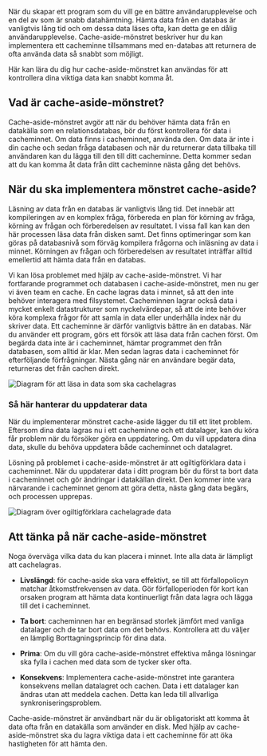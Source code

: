 När du skapar ett program som du vill ge en bättre användarupplevelse och en del av som är snabb datahämtning. Hämta data från en databas är vanligtvis lång tid och om dessa data läses ofta, kan detta ge en dålig användarupplevelse. Cache-aside-mönstret beskriver hur du kan implementera ett cacheminne tillsammans med en-databas att returnera de ofta använda data så snabbt som möjligt.

Här kan lära du dig hur cache-aside-mönstret kan användas för att kontrollera dina viktiga data kan snabbt komma åt.

## <a name="what-is-the-cache-aside-pattern"></a>Vad är cache-aside-mönstret?

Cache-aside-mönstret avgör att när du behöver hämta data från en datakälla som en relationsdatabas, bör du först kontrollera för data i cacheminnet. Om data finns i cacheminnet, använda den. Om data är inte i din cache och sedan fråga databasen och när du returnerar data tillbaka till användaren kan du lägga till den till ditt cacheminne. Detta kommer sedan att du kan komma åt data från ditt cacheminne nästa gång det behövs.

## <a name="when-to-implement-the-cache-aside-pattern"></a>När du ska implementera mönstret cache-aside?

Läsning av data från en databas är vanligtvis lång tid. Det innebär att kompileringen av en komplex fråga, förbereda en plan för körning av fråga, körning av frågan och förberedelsen av resultatet. I vissa fall kan kan den här processen läsa data från disken samt. Det finns optimeringar som kan göras på databasnivå som förväg kompilera frågorna och inläsning av data i minnet. Körningen av frågan och förberedelsen av resultatet inträffar alltid emellertid att hämta data från en databas.

Vi kan lösa problemet med hjälp av cache-aside-mönstret. Vi har fortfarande programmet och databasen i cache-aside-mönstret, men nu ger vi även team en cache. En cache lagras data i minnet, så att den inte behöver interagera med filsystemet. Cacheminnen lagrar också data i mycket enkelt datastrukturer som nyckelvärdepar, så att de inte behöver köra komplexa frågor för att samla in data eller underhålla index när du skriver data. Ett cacheminne är därför vanligtvis bättre än en databas. När du använder ett program, görs ett försök att läsa data från cachen först. Om begärda data inte är i cacheminnet, hämtar programmet den från databasen, som alltid är klar. Men sedan lagras data i cacheminnet för efterföljande förfrågningar. Nästa gång när en användare begär data, returneras det från cachen direkt.

![Diagram för att läsa in data som ska cachelagras](../media-draft/cache-aside-set-cache.png)

### <a name="how-to-manage-updating-data"></a>Så här hanterar du uppdaterar data

När du implementerar mönstret cache-aside lägger du till ett litet problem. Eftersom dina data lagras nu i ett cacheminne och ett datalager, kan du köra får problem när du försöker göra en uppdatering. Om du vill uppdatera dina data, skulle du behöva uppdatera både cacheminnet och datalagret.

Lösning på problemet i cache-aside-mönstret är att ogiltigförklara data i cacheminnet. När du uppdaterar data i ditt program bör du först ta bort data i cacheminnet och gör ändringar i datakällan direkt. Den kommer inte vara närvarande i cacheminnet genom att göra detta, nästa gång data begärs, och processen upprepas. 

![Diagram över ogiltigförklara cachelagrade data](../media-draft/cache-aside-invalidate.png)

## <a name="considerations-for-using-the-cache-aside-pattern"></a>Att tänka på när cache-aside-mönstret

Noga överväga vilka data du kan placera i minnet. Inte alla data är lämpligt att cachelagras.

- **Livslängd**: för cache-aside ska vara effektivt, se till att förfallopolicyn matchar åtkomstfrekvensen av data. Gör förfalloperioden för kort kan orsaken program att hämta data kontinuerligt från data lagra och lägga till det i cacheminnet.

- **Ta bort**: cacheminnen har en begränsad storlek jämfört med vanliga datalager och de tar bort data om det behövs. Kontrollera att du väljer en lämplig Borttagningsprincip för dina data.

- **Prima**: Om du vill göra cache-aside-mönstret effektiva många lösningar ska fylla i cachen med data som de tycker sker ofta.

- **Konsekvens**: Implementera cache-aside-mönstret inte garantera konsekvens mellan datalagret och cachen. Data i ett datalager kan ändras utan att meddela cachen. Detta kan leda till allvarliga synkroniseringsproblem.

Cache-aside-mönstret är användbart när du är obligatoriskt att komma åt data ofta från en datakälla som använder en disk. Med hjälp av cache-aside-mönstret ska du lagra viktiga data i ett cacheminne för att öka hastigheten för att hämta den. 